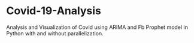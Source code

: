 # Covid-19-Analysis
Analysis and Visualization of Covid using ARIMA and Fb Prophet model in Python with and without parallelization.

